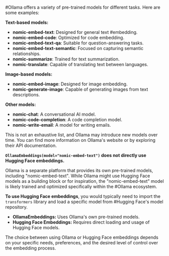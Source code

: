 #Ollama offers a variety of pre-trained models for different tasks. Here are some examples:

**Text-based models:**

- **nomic-embed-text**: Designed for general text #embedding.
- **nomic-embed-code**: Optimized for code embedding.
- **nomic-embed-text-qa**: Suitable for question-answering tasks.
- **nomic-embed-text-semantic**: Focused on capturing semantic relationships.
- **nomic-summarize**: Trained for text summarization.
- **nomic-translate**: Capable of translating text between languages.

**Image-based models:**

- **nomic-embed-image**: Designed for image embedding.
- **nomic-generate-image**: Capable of generating images from text descriptions.

**Other models:**

- **nomic-chat**: A conversational AI model.
- **nomic-code-completion**: A code completion model.
- **nomic-write-email**: A model for writing emails.

This is not an exhaustive list, and Ollama may introduce new models over time. You can find more information on Ollama's website or by exploring their API documentation.




**`OllamaEmbeddings(model="nomic-embed-text")` does not directly use Hugging Face embeddings.**

Ollama is a separate platform that provides its own pre-trained models, including "nomic-embed-text". While Ollama might use Hugging Face models as a building block or for inspiration, the "nomic-embed-text" model is likely trained and optimized specifically within the #Ollama ecosystem.

**To use Hugging Face embeddings**, you would typically need to import the `transformers` library and load a specific model from #Hugging Face's model repository.


- **OllamaEmbeddings:** Uses Ollama's own pre-trained models.
- **Hugging Face Embeddings:** Requires direct loading and usage of Hugging Face models.

The choice between using Ollama or Hugging Face embeddings depends on your specific needs, preferences, and the desired level of control over the embedding process.